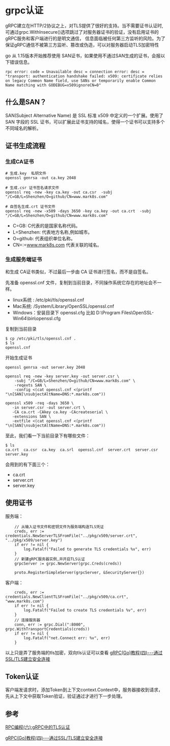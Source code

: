 # grpc认证
gRPC建立在HTTP/2协议之上，对TLS提供了很好的支持。当不需要证书认证时,可通过grpc.WithInsecure()选项跳过了对服务器证书的验证，没有启用证书的gRPC服务和客户端进行的是明文通信，
信息面临被任何第三方监听的风险。为了保证gRPC通信不被第三方监听、篡改或伪造，可以对服务器启动TLS加密特性

go 从 1.15版本开始推荐使用 SAN证书，如果使用不通过SAN生成的证书，会报以下错误信息。

```shell
rpc error: code = Unavailable desc = connection error: desc = "transport: authentication handshake failed: x509: certificate relies on legacy Common Name field, use SANs or temporarily enable Common Name matching with GODEBUG=x509ignoreCN=0"
```

## 什么是SAN？

SAN(Subject Alternative Name) 是 SSL 标准 x509 中定义的一个扩展。使用了 SAN 字段的 SSL 证书，可以扩展此证书支持的域名，使得一个证书可以支持多个不同域名的解析。

## 证书生成流程

### 生成CA证书

```shell
# 生成.key  私钥文件
openssl genrsa -out ca.key 2048

# 生成.csr 证书签名请求文件
openssl req -new -key ca.key -out ca.csr  -subj "/C=GB/L=Shenzhen/O=github/CN=www.mark8s.com"

# 自签名生成.crt 证书文件
openssl req -new -x509 -days 3650 -key ca.key -out ca.crt  -subj "/C=GB/L=Shenzhen/O=github/CN=www.mark8s.com"
```

- C=GB: C代表的是国家名称代码。
- L=Shenzhen: 代表地方名称,例如城市。
- O=github: 代表组织单位名称。
- CN=:=www.mark8s.com 代表关联的域名。

### 生成服务端证书

和生成 CA证书类似，不过最后一步由 CA 证书进行签名，而不是自签名。

先准备 openssl.cnf 文件，复制到当前目录，不同操作系统它存在的地址会不一样。

- linux系统 : /etc/pki/tls/openssl.cnf
- Mac系统: /System/Library/OpenSSL/openssl.cnf
- Windows：安装目录下 openssl.cfg 比如 D:\Program Files\OpenSSL-Win64\bin\openssl.cfg

复制到当前目录
```shell
$ cp /etc/pki/tls/openssl.cnf .
$ ls
openssl.cnf
```

开始生成证书
```shell
openssl genrsa -out server.key 2048

openssl req -new -key server.key -out server.csr \
	-subj "/C=GB/L=Shenzhen/O=github/CN=www.mark8s.com" \
	-reqexts SAN \
	-config <(cat openssl.cnf <(printf "\n[SAN]\nsubjectAltName=DNS:*.mark8s.com"))

openssl x509 -req -days 3650 \
   -in server.csr -out server.crt \
   -CA ca.crt -CAkey ca.key -CAcreateserial \
   -extensions SAN \
   -extfile <(cat openssl.cnf <(printf "\n[SAN]\nsubjectAltName=DNS:*.mark8s.com"))
```

至此，我们看一下当前目录下有哪些文件：
```shell
$ ls
ca.crt  ca.csr  ca.key  ca.srl  openssl.cnf  server.crt  server.csr  server.key
```

会用到的有下面三个：

- ca.crt
- server.crt 
- server.key

## 使用证书

服务端：

```shell
	// 从输入证书文件和密钥文件为服务端构造TLS凭证
	creds, err := credentials.NewServerTLSFromFile("../pkg/x509/server.crt", "../pkg/x509/server.key")
	if err != nil {
		log.Fatalf("Failed to generate TLS credentials %v", err)
	}
	// 新建gRPC服务器实例,并开启TLS认证
	grpcServer := grpc.NewServer(grpc.Creds(creds))

	proto.RegisterSimpleServer(grpcServer, &SecurityServer{})
```

客户端：

```shell
	creds, err := credentials.NewClientTLSFromFile("../pkg/x509/ca.crt", "www.mark8s.com")
	if err != nil {
		log.Fatalf("Failed to create TLS credentials %v", err)
	}
	// 连接服务器
	conn, err := grpc.Dial(":8000", grpc.WithTransportCredentials(creds))
	if err != nil {
		log.Fatalf("net.Connect err: %v", err)
	}
```

以上只是弄了服务端的tls加密，双向tls认证可以查看 [gRPC(Go)教程(四)---通过SSL/TLS建立安全连接](https://www.lixueduan.com/posts/grpc/04-encryption-tls/)

## Token认证
客户端发请求时，添加Token到上下文context.Context中，服务器接收到请求，先从上下文中获取Token验证，验证通过才进行下一步处理。





## 参考

[RPC编程(六):gRPC中的TLS认证](http://liuqh.icu/2022/02/23/go/rpc/06-tls/)

[gRPC(Go)教程(四)---通过SSL/TLS建立安全连接](https://www.lixueduan.com/posts/grpc/04-encryption-tls/)



